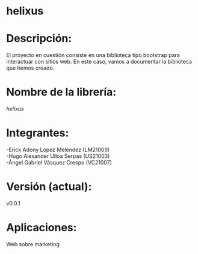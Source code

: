# helixus

# Descripción: 
 El proyecto en cuestión consiste en una biblioteca tipo bootstrap para interactuar con sitios web. En este caso, vamos a documentar la biblioteca que hemos creado.

# Nombre de la librería: 
*helixus*

# Integrantes:
  -Erick Adony López Meléndez (LM21009) <br>
  -Hugo Alexander Ulloa Serpas (US21003) <br>
  -Ángel Gabriel Vásquez Crespo (VC21007) <br>

# Versión (actual): 
v0.0.1

# Aplicaciones: 
Web sobre marketing
